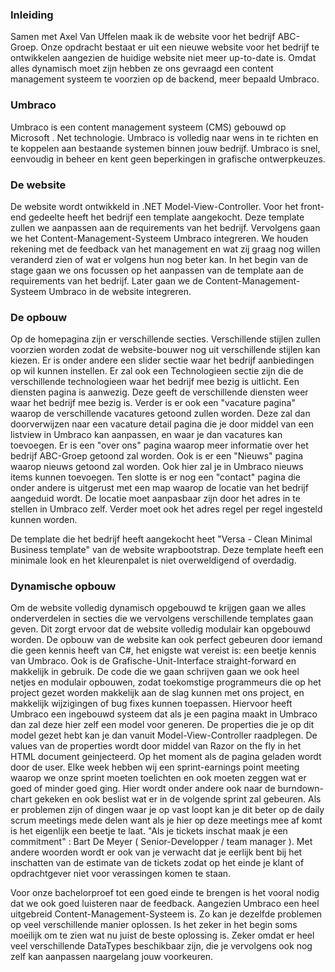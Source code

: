 ### Inleiding
Samen met Axel Van Uffelen maak ik de website voor het bedrijf ABC-Groep. Onze opdracht bestaat er uit een nieuwe website voor het bedrijf te ontwikkelen aangezien de huidige website niet meer up-to-date is. Omdat alles dynamisch moet zijn hebben ze ons gevraagd een content management systeem te voorzien op de backend, meer bepaald Umbraco. 

### Umbraco
Umbraco is een content management systeem (CMS) gebouwd op Microsoft . Net technologie. Umbraco is volledig naar wens in te richten en te koppelen aan bestaande systemen binnen jouw bedrijf. Umbraco is snel, eenvoudig in beheer en kent geen beperkingen in grafische ontwerpkeuzes.

### De website
De website wordt ontwikkeld in .NET Model-View-Controller. Voor het front-end gedeelte heeft het bedrijf een template aangekocht. Deze template zullen we aanpassen aan de requirements van het bedrijf. Vervolgens gaan we het Content-Management-Systeem Umbraco integreren. We houden rekening met de feedback van het management en wat zij graag nog willen veranderd zien of wat er volgens hun nog beter kan. In het begin van de stage gaan we ons focussen op het aanpassen van de template aan de requirements van het bedrijf. Later gaan we de Content-Management-Systeem Umbraco in de website integreren. 
### De opbouw
Op de homepagina zijn er verschillende secties. Verschillende stijlen zullen voorzien worden zodat de website-bouwer nog uit verschillende stijlen kan kiezen. Er is onder andere een slider sectie waar het bedrijf aanbiedingen op wil kunnen instellen. Er zal ook een Technologieen sectie zijn die de verschillende technologieen waar het bedrijf mee bezig is uitlicht. Een diensten pagina is aanwezig. Deze geeft de verschillende diensten weer waar het bedrijf mee bezig is. Verder is er ook een "vacature pagina" waarop de verschillende vacatures getoond zullen worden. Deze zal dan doorverwijzen naar een vacature detail pagina die je door middel van een listview in Umbraco kan aanpassen, en waar je dan vacatures kan toevoegen. Er is een "over ons" pagina waarop meer informatie over het bedrijf ABC-Groep getoond zal worden. Ook is er een "Nieuws" pagina waarop nieuws getoond zal worden. Ook hier zal je in Umbraco nieuws items kunnen toevoegen. Ten slotte is er nog een "contact" pagina die onder andere is uitgerust met een map waarop de locatie van het bedrijf aangeduid wordt. De locatie moet aanpasbaar zijn door het adres in te stellen in Umbraco zelf. Verder moet ook het adres regel per regel ingesteld kunnen worden. 

De template die het bedrijf heeft aangekocht heet "Versa - Clean Minimal Business template" van de website wrapbootstrap. Deze template heeft een minimale look en het kleurenpalet is niet overweldigend of overdadig. 


### Dynamische opbouw
Om de website volledig dynamisch opgebouwd te krijgen gaan we alles onderverdelen in secties die we vervolgens verschillende templates gaan geven. Dit zorgt ervoor dat de website volledig modulair kan opgebouwd worden. De opbouw van de website kan ook perfect gebeuren door iemand die geen kennis heeft van C#, het enigste wat vereist is: een beetje kennis van Umbraco. Ook is de Grafische-Unit-Interface straight-forward en makkelijk in gebruik. De code die we gaan schrijven gaan we ook heel netjes en modulair opbouwen, zodat toekomstige programmeurs die op het project gezet worden makkelijk aan de slag kunnen met ons project, en makkelijk wijzigingen of bug fixes kunnen toepassen. Hiervoor heeft Umbraco een ingebouwd systeem dat als je een pagina maakt in Umbraco dan zal deze hier zelf een model voor generen. De properties die je op dit model gezet hebt kan je dan vanuit Model-View-Controller raadplegen. De values van de properties wordt door middel van Razor on the fly in het HTML document geinjecteerd. Op het moment als de pagina geladen wordt door de user. Elke week hebben wij een sprint-earnings point meeting waarop we onze sprint moeten toelichten en ook moeten zeggen wat er goed of minder goed ging. Hier wordt onder andere ook naar de burndown-chart gekeken en ook beslist wat er in de volgende sprint zal gebeuren. Als er problemen zijn of dingen waar je op vast loopt kan je dit beter op de daily scrum meetings mede delen want als je hier op deze meetings mee af komt is het eigenlijk een beetje te laat. "Als je tickets inschat maak je een commitment" : Bart De Meyer ( Senior-Developper / team manager ). Met andere woorden wordt er ook van je verwacht dat je eerlijk bent bij het inschatten van de estimate van de tickets zodat op het einde je klant of opdrachtgever niet voor verassingen komen te staan.

Voor onze bachelorproef tot een goed einde te brengen is het vooral nodig dat we ook goed luisteren naar de feedback. Aangezien Umbraco een heel uitgebreid Content-Management-Systeem is. Zo kan je dezelfde problemen op veel verschillende manier oplossen. Is het zeker in het begin soms moeilijk om te zien wat nu juist de beste oplossing is. Zeker omdat er heel veel verschillende DataTypes beschikbaar zijn, die je vervolgens ook nog zelf kan aanpassen naargelang jouw voorkeuren.

 